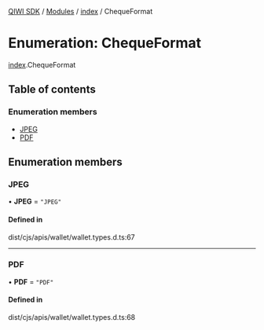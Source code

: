 [QIWI SDK](../README.md) / [Modules](../modules.md) / [index](../modules/index.md) / ChequeFormat

# Enumeration: ChequeFormat

[index](../modules/index.md).ChequeFormat

## Table of contents

### Enumeration members

- [JPEG](index.ChequeFormat.md#jpeg)
- [PDF](index.ChequeFormat.md#pdf)

## Enumeration members

### JPEG

• **JPEG** = `"JPEG"`

#### Defined in

dist/cjs/apis/wallet/wallet.types.d.ts:67

___

### PDF

• **PDF** = `"PDF"`

#### Defined in

dist/cjs/apis/wallet/wallet.types.d.ts:68
